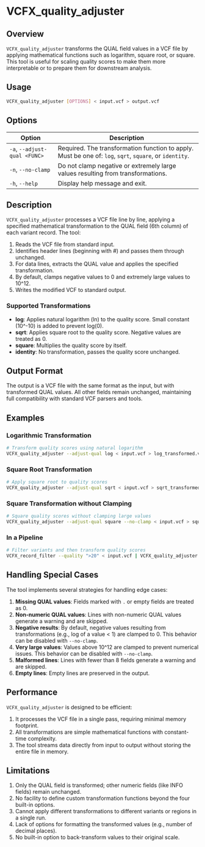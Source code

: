 # VCFX_quality_adjuster

## Overview

`VCFX_quality_adjuster` transforms the QUAL field values in a VCF file by applying mathematical functions such as logarithm, square root, or square. This tool is useful for scaling quality scores to make them more interpretable or to prepare them for downstream analysis.

## Usage

```bash
VCFX_quality_adjuster [OPTIONS] < input.vcf > output.vcf
```

## Options

| Option | Description |
|--------|-------------|
| `-a`, `--adjust-qual <FUNC>` | Required. The transformation function to apply. Must be one of: `log`, `sqrt`, `square`, or `identity`. |
| `-n`, `--no-clamp` | Do not clamp negative or extremely large values resulting from transformations. |
| `-h`, `--help` | Display help message and exit. |

## Description

`VCFX_quality_adjuster` processes a VCF file line by line, applying a specified mathematical transformation to the QUAL field (6th column) of each variant record. The tool:

1. Reads the VCF file from standard input.
2. Identifies header lines (beginning with #) and passes them through unchanged.
3. For data lines, extracts the QUAL value and applies the specified transformation.
4. By default, clamps negative values to 0 and extremely large values to 10^12.
5. Writes the modified VCF to standard output.

### Supported Transformations

- **log**: Applies natural logarithm (ln) to the quality score. Small constant (10^-10) is added to prevent log(0).
- **sqrt**: Applies square root to the quality score. Negative values are treated as 0.
- **square**: Multiplies the quality score by itself.
- **identity**: No transformation, passes the quality score unchanged.

## Output Format

The output is a VCF file with the same format as the input, but with transformed QUAL values. All other fields remain unchanged, maintaining full compatibility with standard VCF parsers and tools.

## Examples

### Logarithmic Transformation

```bash
# Transform quality scores using natural logarithm
VCFX_quality_adjuster --adjust-qual log < input.vcf > log_transformed.vcf
```

### Square Root Transformation

```bash
# Apply square root to quality scores
VCFX_quality_adjuster --adjust-qual sqrt < input.vcf > sqrt_transformed.vcf
```

### Square Transformation without Clamping

```bash
# Square quality scores without clamping large values
VCFX_quality_adjuster --adjust-qual square --no-clamp < input.vcf > squared_unclamped.vcf
```

### In a Pipeline

```bash
# Filter variants and then transform quality scores
VCFX_record_filter --quality ">20" < input.vcf | VCFX_quality_adjuster --adjust-qual log > filtered_log_transformed.vcf
```

## Handling Special Cases

The tool implements several strategies for handling edge cases:

1. **Missing QUAL values**: Fields marked with `.` or empty fields are treated as 0.
2. **Non-numeric QUAL values**: Lines with non-numeric QUAL values generate a warning and are skipped.
3. **Negative results**: By default, negative values resulting from transformations (e.g., log of a value < 1) are clamped to 0. This behavior can be disabled with `--no-clamp`.
4. **Very large values**: Values above 10^12 are clamped to prevent numerical issues. This behavior can be disabled with `--no-clamp`.
5. **Malformed lines**: Lines with fewer than 8 fields generate a warning and are skipped.
6. **Empty lines**: Empty lines are preserved in the output.

## Performance

`VCFX_quality_adjuster` is designed to be efficient:

1. It processes the VCF file in a single pass, requiring minimal memory footprint.
2. All transformations are simple mathematical functions with constant-time complexity.
3. The tool streams data directly from input to output without storing the entire file in memory.

## Limitations

1. Only the QUAL field is transformed; other numeric fields (like INFO fields) remain unchanged.
2. No facility to define custom transformation functions beyond the four built-in options.
3. Cannot apply different transformations to different variants or regions in a single run.
4. Lack of options for formatting the transformed values (e.g., number of decimal places).
5. No built-in option to back-transform values to their original scale. 